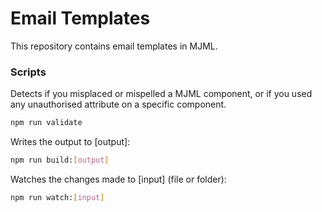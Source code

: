 # Email Templates

This repository contains email templates in MJML.

### Scripts
Detects if you misplaced or mispelled a MJML component, or 
if you used any unauthorised attribute on a specific component. 
```bash
npm run validate
```
Writes the output to [output]:
```bash
npm run build:[output]
```
Watches the changes made to [input] (file or folder):
```bash
npm run watch:[input]
```
